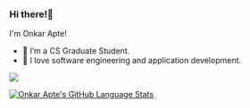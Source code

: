 ### Hi there!👋

I'm Onkar Apte!

- 🔭 I’m a CS Graduate Student.
- 🌱 I love software engineering and application development.

![](https://komarev.com/ghpvc/?username=onapte&color=blueviolet)

[![Onkar Apte's GitHub Language Stats](https://github-readme-stats.vercel.app/api/top-langs/?username=onapte&langs_count=5&hide=jupyter_notebook&theme=tokyonight)]()
